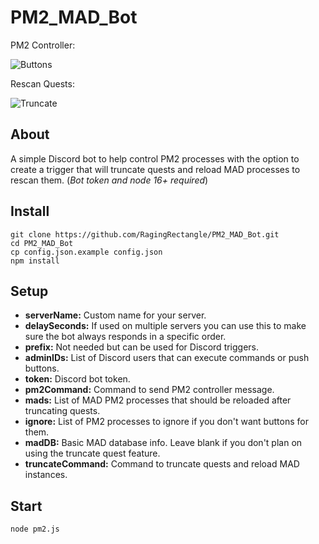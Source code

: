 # PM2_MAD_Bot
PM2 Controller:

![Buttons](https://media.giphy.com/media/iBYOfZzfRv0wqwk6Lg/giphy.gif)

Rescan Quests:

![Truncate](https://media.giphy.com/media/mBg4I8FD1TpgIHtJvv/giphy.gif)

## About
A simple Discord bot to help control PM2 processes with the option to create a trigger that will truncate quests and reload MAD processes to rescan them. (*Bot token and node 16+ required*)

## Install
```
git clone https://github.com/RagingRectangle/PM2_MAD_Bot.git
cd PM2_MAD_Bot
cp config.json.example config.json
npm install
```

## Setup
- **serverName:** Custom name for your server.
- **delaySeconds:** If used on multiple servers you can use this to make sure the bot always responds in a specific order.
- **prefix:** Not needed but can be used for Discord triggers.
- **adminIDs:** List of Discord users that can execute commands or push buttons.
- **token:** Discord bot token.
- **pm2Command:** Command to send PM2 controller message.
- **mads:** List of MAD PM2 processes that should be reloaded after truncating quests.
- **ignore:** List of PM2 processes to ignore if you don't want buttons for them.
- **madDB:** Basic MAD database info. Leave blank if you don't plan on using the truncate quest feature.
- **truncateCommand:** Command to truncate quests and reload MAD instances.

## Start
```
node pm2.js
```
